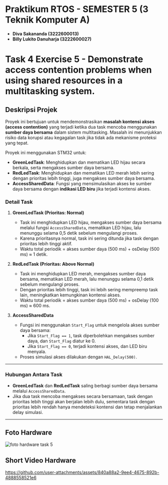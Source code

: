 # Praktikum RTOS - SEMESTER 5 (3 Teknik Komputer A)

- **Diva Sakananda (3222600013)**  
- **Billy Lukito Danuharja (3222600027)**  

# Task 4 Exercise 5 - Demonstrate access contention problems when using shared resources in a multitasking system.

## Deskripsi Projek
Proyek ini bertujuan untuk mendemonstrasikan **masalah kontensi akses (access contention)** yang terjadi ketika dua task mencoba menggunakan **sumber daya bersama** dalam sistem multitasking. Masalah ini menunjukkan risiko data korupsi atau kegagalan task jika tidak ada mekanisme proteksi yang tepat. 

Proyek ini menggunakan STM32 untuk:
- **GreenLedTask**: Menghidupkan dan mematikan LED hijau secara berkala, serta mengakses sumber daya bersama.
- **RedLedTask**: Menghidupkan dan mematikan LED merah lebih sering dengan prioritas lebih tinggi, juga mengakses sumber daya bersama.
- **AccessSharedData**: Fungsi yang mensimulasikan akses ke sumber daya bersama dengan **indikasi LED biru** jika terjadi kontensi akses.


### Detail Task
1. **GreenLedTask (Prioritas: Normal)**  
   - Task ini menghidupkan LED hijau, mengakses sumber daya bersama melalui fungsi `AccessSharedData`, mematikan LED hijau, lalu menunggu selama 0,5 detik sebelum mengulangi proses.  
   - Karena prioritasnya normal, task ini sering ditunda jika task dengan prioritas lebih tinggi aktif.  
   - Waktu total periodik = akses sumber daya (500 ms) + osDelay (500 ms) ≈ 1 detik.  

2. **RedLedTask (Prioritas: Above Normal)**  
   - Task ini menghidupkan LED merah, mengakses sumber daya bersama, mematikan LED merah, lalu menunggu selama 0,1 detik sebelum mengulangi proses.  
   - Dengan prioritas lebih tinggi, task ini lebih sering mempreemp task lain, meningkatkan kemungkinan kontensi akses.  
   - Waktu total periodik = akses sumber daya (500 ms) + osDelay (100 ms) ≈ 600 ms.  

3. **AccessSharedData**  
   - Fungsi ini menggunakan `Start_Flag` untuk mengelola akses sumber daya bersama:
     - Jika `Start_Flag == 1`, task diperbolehkan mengakses sumber daya, dan `Start_Flag` diatur ke 0.  
     - Jika `Start_Flag == 0`, terjadi kontensi akses, dan LED biru menyala.  
   - Proses simulasi akses dilakukan dengan `HAL_Delay(500)`.

---

### Hubungan Antara Task
- **GreenLedTask** dan **RedLedTask** saling berbagi sumber daya bersama melalui `AccessSharedData`.  
- Jika dua task mencoba mengakses secara bersamaan, task dengan prioritas lebih tinggi akan berjalan lebih dulu, sementara task dengan prioritas lebih rendah hanya mendeteksi kontensi dan tetap menjalankan delay simulasi.  

---


## Foto Hardware
![foto hardware task 5](https://github.com/user-attachments/assets/ad0a5332-fcf2-4d59-aa9c-bd828a499cbf)


## Short Video Hardware


https://github.com/user-attachments/assets/840a88a2-9ee4-4675-892b-4888558521e6


